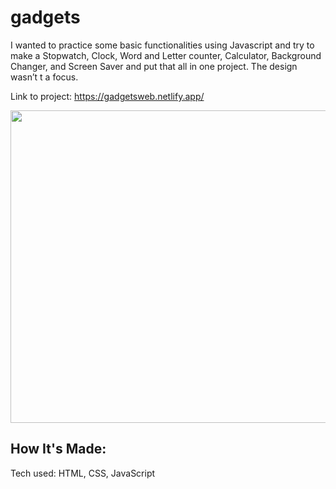 # gadgets
I wanted to practice some basic functionalities using  Javascript and try to make a Stopwatch, Clock, Word and Letter counter, Calculator, Background Changer,
and Screen Saver and put that all in one project.
The design wasn’t t a focus.

Link to project: https://gadgetsweb.netlify.app/

<img src="https://i.ibb.co/XbH0GRy/gadgetsreal.png" width="800" height="500" >

<h2>How It's Made:</h2>
Tech used: HTML, CSS, JavaScript
